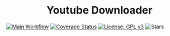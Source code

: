 <h1 align="center">Youtube Downloader</h1>

[![Main Workflow](https://github.com/thallesyasmim/youtube-downloader/actions/workflows/main.yml/badge.svg?branch=main)](https://github.com/thallesyasmim/youtube-downloader/actions/workflows/main.yml)
[![Coverage Status](https://coveralls.io/repos/github/thallesyasmim/youtube-downloader/badge.svg?branch=main)](https://coveralls.io/github/thallesyasmim/youtube-downloader?branch=main)
[![License: GPL v3](https://img.shields.io/badge/License-GPLv3-blue.svg)](https://github.com/thallesyasmim/youtube-downloader/blob/main/LICENSE.md)
![Stars](https://img.shields.io/github/stars/thallesyasmim/youtube-downloader.svg)
